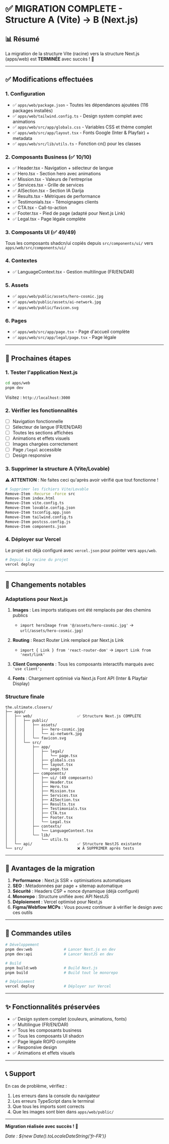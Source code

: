 # ✅ MIGRATION COMPLETE - Structure A (Vite) → B (Next.js)

## 📊 Résumé

La migration de la structure Vite (racine) vers la structure Next.js (apps/web) est **TERMINÉE** avec succès ! 🚀

---

## ✅ Modifications effectuées

### 1. Configuration

- ✅ `apps/web/package.json` - Toutes les dépendances ajoutées (116 packages installés)
- ✅ `apps/web/tailwind.config.ts` - Design system complet avec animations
- ✅ `apps/web/src/app/globals.css` - Variables CSS et thème complet
- ✅ `apps/web/src/app/layout.tsx` - Fonts Google (Inter & Playfair) + metadata
- ✅ `apps/web/src/lib/utils.ts` - Fonction cn() pour les classes

### 2. Composants Business (✅ 10/10)

- ✅ Header.tsx - Navigation + sélecteur de langue
- ✅ Hero.tsx - Section hero avec animations
- ✅ Mission.tsx - Valeurs de l'entreprise
- ✅ Services.tsx - Grille de services
- ✅ AISection.tsx - Section IA Darija
- ✅ Results.tsx - Métriques de performance
- ✅ Testimonials.tsx - Témoignages clients
- ✅ CTA.tsx - Call-to-action
- ✅ Footer.tsx - Pied de page (adapté pour Next.js Link)
- ✅ Legal.tsx - Page légale complète

### 3. Composants UI (✅ 49/49)

Tous les composants shadcn/ui copiés depuis `src/components/ui/` vers `apps/web/src/components/ui/`

### 4. Contextes

- ✅ LanguageContext.tsx - Gestion multilingue (FR/EN/DAR)

### 5. Assets

- ✅ `apps/web/public/assets/hero-cosmic.jpg`
- ✅ `apps/web/public/assets/ai-network.jpg`
- ✅ `apps/web/public/favicon.svg`

### 6. Pages

- ✅ `apps/web/src/app/page.tsx` - Page d'accueil complète
- ✅ `apps/web/src/app/legal/page.tsx` - Page légale

---

## 🧪 Prochaines étapes

### 1. Tester l'application Next.js

```bash
cd apps/web
pnpm dev
```

Visitez : `http://localhost:3000`

### 2. Vérifier les fonctionnalités

- [ ] Navigation fonctionnelle
- [ ] Sélecteur de langue (FR/EN/DAR)
- [ ] Toutes les sections affichées
- [ ] Animations et effets visuels
- [ ] Images chargées correctement
- [ ] Page `/legal` accessible
- [ ] Design responsive

### 3. Supprimer la structure A (Vite/Lovable)

⚠️ **ATTENTION** : Ne faites ceci qu'après avoir vérifié que tout fonctionne !

```bash
# Supprimer les fichiers Vite/Lovable
Remove-Item -Recurse -Force src
Remove-Item index.html
Remove-Item vite.config.ts
Remove-Item lovable.config.json
Remove-Item tsconfig.app.json
Remove-Item tailwind.config.ts
Remove-Item postcss.config.js
Remove-Item components.json
```

### 4. Déployer sur Vercel

Le projet est déjà configuré avec `vercel.json` pour pointer vers `apps/web`.

```bash
# Depuis la racine du projet
vercel deploy
```

---

## 📝 Changements notables

### Adaptations pour Next.js

1. **Images** : Les imports statiques ont été remplacés par des chemins publics

   - `import heroImage from '@/assets/hero-cosmic.jpg'` → `url(/assets/hero-cosmic.jpg)`

2. **Routing** : React Router Link remplacé par Next.js Link

   - `import { Link } from 'react-router-dom'` → `import Link from 'next/link'`

3. **Client Components** : Tous les composants interactifs marqués avec `'use client';`

4. **Fonts** : Chargement optimisé via Next.js Font API (Inter & Playfair Display)

### Structure finale

```
the.ultimate.closers/
├── apps/
│   ├── web/                    ✅ Structure Next.js COMPLÈTE
│   │   ├── public/
│   │   │   ├── assets/
│   │   │   │   ├── hero-cosmic.jpg
│   │   │   │   └── ai-network.jpg
│   │   │   └── favicon.svg
│   │   └── src/
│   │       ├── app/
│   │       │   ├── legal/
│   │       │   │   └── page.tsx
│   │       │   ├── globals.css
│   │       │   ├── layout.tsx
│   │       │   └── page.tsx
│   │       ├── components/
│   │       │   ├── ui/ (49 composants)
│   │       │   ├── Header.tsx
│   │       │   ├── Hero.tsx
│   │       │   ├── Mission.tsx
│   │       │   ├── Services.tsx
│   │       │   ├── AISection.tsx
│   │       │   ├── Results.tsx
│   │       │   ├── Testimonials.tsx
│   │       │   ├── CTA.tsx
│   │       │   ├── Footer.tsx
│   │       │   └── Legal.tsx
│   │       ├── contexts/
│   │       │   └── LanguageContext.tsx
│   │       └── lib/
│   │           └── utils.ts
│   └── api/                    ✅ Structure NestJS existante
└── src/                        ❌ À SUPPRIMER après tests
```

---

## 🚀 Avantages de la migration

1. **Performance** : Next.js SSR + optimisations automatiques
2. **SEO** : Métadonnées par page + sitemap automatique
3. **Sécurité** : Headers CSP + nonce dynamique (déjà configuré)
4. **Monorepo** : Structure unifiée avec API NestJS
5. **Déploiement** : Vercel optimisé pour Next.js
6. **Figma/Webflow MCPs** : Vous pouvez continuer à vérifier le design avec ces outils

---

## 🎯 Commandes utiles

```bash
# Développement
pnpm dev:web              # Lancer Next.js en dev
pnpm dev:api              # Lancer NestJS en dev

# Build
pnpm build:web            # Build Next.js
pnpm build                # Build tout le monorepo

# Déploiement
vercel deploy             # Déployer sur Vercel
```

---

## ✨ Fonctionnalités préservées

- ✅ Design system complet (couleurs, animations, fonts)
- ✅ Multilingue (FR/EN/DAR)
- ✅ Tous les composants business
- ✅ Tous les composants UI shadcn
- ✅ Page légale RGPD complète
- ✅ Responsive design
- ✅ Animations et effets visuels

---

## 📞 Support

En cas de problème, vérifiez :

1. Les erreurs dans la console du navigateur
2. Les erreurs TypeScript dans le terminal
3. Que tous les imports sont corrects
4. Que les images sont bien dans `apps/web/public/`

---

**Migration réalisée avec succès ! 🎉**

_Date : ${new Date().toLocaleDateString('fr-FR')}_
